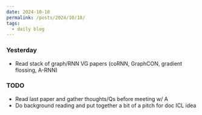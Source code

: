 ```yaml
---
date: 2024-10-18
permalink: /posts/2024/10/18/
tags:
  - daily blog
---
```


### Yesterday
- Read stack of graph/RNN VG papers (coRNN, GraphCON, gradient flossing, A-RNN)


### TODO
- Read last paper and gather thoughts/Qs before meeting w/ A
- Do background reading and put together a bit of a pitch for doc ICL idea